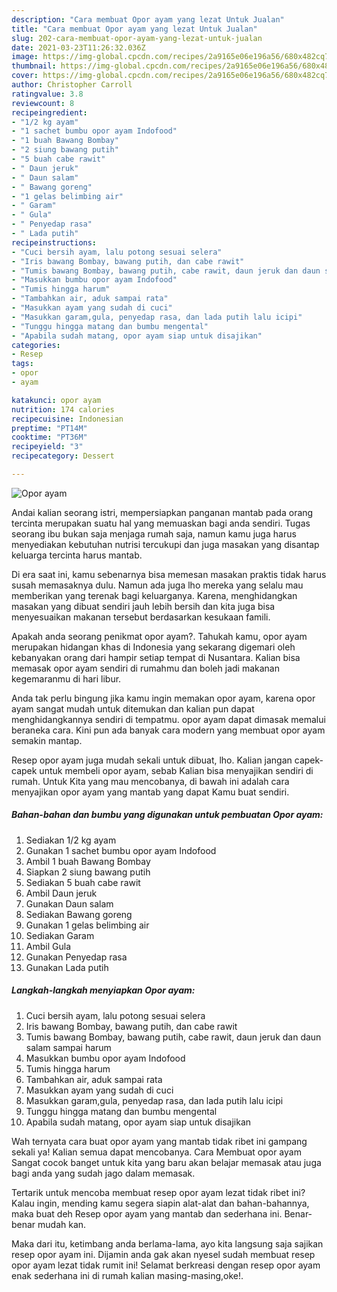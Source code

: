 ```yaml
---
description: "Cara membuat Opor ayam yang lezat Untuk Jualan"
title: "Cara membuat Opor ayam yang lezat Untuk Jualan"
slug: 202-cara-membuat-opor-ayam-yang-lezat-untuk-jualan
date: 2021-03-23T11:26:32.036Z
image: https://img-global.cpcdn.com/recipes/2a9165e06e196a56/680x482cq70/opor-ayam-foto-resep-utama.jpg
thumbnail: https://img-global.cpcdn.com/recipes/2a9165e06e196a56/680x482cq70/opor-ayam-foto-resep-utama.jpg
cover: https://img-global.cpcdn.com/recipes/2a9165e06e196a56/680x482cq70/opor-ayam-foto-resep-utama.jpg
author: Christopher Carroll
ratingvalue: 3.8
reviewcount: 8
recipeingredient:
- "1/2 kg ayam"
- "1 sachet bumbu opor ayam Indofood"
- "1 buah Bawang Bombay"
- "2 siung bawang putih"
- "5 buah cabe rawit"
- " Daun jeruk"
- " Daun salam"
- " Bawang goreng"
- "1 gelas belimbing air"
- " Garam"
- " Gula"
- " Penyedap rasa"
- " Lada putih"
recipeinstructions:
- "Cuci bersih ayam, lalu potong sesuai selera"
- "Iris bawang Bombay, bawang putih, dan cabe rawit"
- "Tumis bawang Bombay, bawang putih, cabe rawit, daun jeruk dan daun salam sampai harum"
- "Masukkan bumbu opor ayam Indofood"
- "Tumis hingga harum"
- "Tambahkan air, aduk sampai rata"
- "Masukkan ayam yang sudah di cuci"
- "Masukkan garam,gula, penyedap rasa, dan lada putih lalu icipi"
- "Tunggu hingga matang dan bumbu mengental"
- "Apabila sudah matang, opor ayam siap untuk disajikan"
categories:
- Resep
tags:
- opor
- ayam

katakunci: opor ayam 
nutrition: 174 calories
recipecuisine: Indonesian
preptime: "PT14M"
cooktime: "PT36M"
recipeyield: "3"
recipecategory: Dessert

---
```



![Opor ayam](https://img-global.cpcdn.com/recipes/2a9165e06e196a56/680x482cq70/opor-ayam-foto-resep-utama.jpg)

Andai kalian seorang istri, mempersiapkan panganan mantab pada orang tercinta merupakan suatu hal yang memuaskan bagi anda sendiri. Tugas seorang ibu bukan saja menjaga rumah saja, namun kamu juga harus menyediakan kebutuhan nutrisi tercukupi dan juga masakan yang disantap keluarga tercinta harus mantab.

Di era  saat ini, kamu sebenarnya bisa memesan masakan praktis tidak harus susah memasaknya dulu. Namun ada juga lho mereka yang selalu mau memberikan yang terenak bagi keluarganya. Karena, menghidangkan masakan yang dibuat sendiri jauh lebih bersih dan kita juga bisa menyesuaikan makanan tersebut berdasarkan kesukaan famili. 



Apakah anda seorang penikmat opor ayam?. Tahukah kamu, opor ayam merupakan hidangan khas di Indonesia yang sekarang digemari oleh kebanyakan orang dari hampir setiap tempat di Nusantara. Kalian bisa memasak opor ayam sendiri di rumahmu dan boleh jadi makanan kegemaranmu di hari libur.

Anda tak perlu bingung jika kamu ingin memakan opor ayam, karena opor ayam sangat mudah untuk ditemukan dan kalian pun dapat menghidangkannya sendiri di tempatmu. opor ayam dapat dimasak memalui beraneka cara. Kini pun ada banyak cara modern yang membuat opor ayam semakin mantap.

Resep opor ayam juga mudah sekali untuk dibuat, lho. Kalian jangan capek-capek untuk membeli opor ayam, sebab Kalian bisa menyajikan sendiri di rumah. Untuk Kita yang mau mencobanya, di bawah ini adalah cara menyajikan opor ayam yang mantab yang dapat Kamu buat sendiri.

<!--inarticleads1-->

##### Bahan-bahan dan bumbu yang digunakan untuk pembuatan Opor ayam:

1. Sediakan 1/2 kg ayam
1. Gunakan 1 sachet bumbu opor ayam Indofood
1. Ambil 1 buah Bawang Bombay
1. Siapkan 2 siung bawang putih
1. Sediakan 5 buah cabe rawit
1. Ambil  Daun jeruk
1. Gunakan  Daun salam
1. Sediakan  Bawang goreng
1. Gunakan 1 gelas belimbing air
1. Sediakan  Garam
1. Ambil  Gula
1. Gunakan  Penyedap rasa
1. Gunakan  Lada putih




<!--inarticleads2-->

##### Langkah-langkah menyiapkan Opor ayam:

1. Cuci bersih ayam, lalu potong sesuai selera
1. Iris bawang Bombay, bawang putih, dan cabe rawit
1. Tumis bawang Bombay, bawang putih, cabe rawit, daun jeruk dan daun salam sampai harum
1. Masukkan bumbu opor ayam Indofood
1. Tumis hingga harum
1. Tambahkan air, aduk sampai rata
1. Masukkan ayam yang sudah di cuci
1. Masukkan garam,gula, penyedap rasa, dan lada putih lalu icipi
1. Tunggu hingga matang dan bumbu mengental
1. Apabila sudah matang, opor ayam siap untuk disajikan




Wah ternyata cara buat opor ayam yang mantab tidak ribet ini gampang sekali ya! Kalian semua dapat mencobanya. Cara Membuat opor ayam Sangat cocok banget untuk kita yang baru akan belajar memasak atau juga bagi anda yang sudah jago dalam memasak.

Tertarik untuk mencoba membuat resep opor ayam lezat tidak ribet ini? Kalau ingin, mending kamu segera siapin alat-alat dan bahan-bahannya, maka buat deh Resep opor ayam yang mantab dan sederhana ini. Benar-benar mudah kan. 

Maka dari itu, ketimbang anda berlama-lama, ayo kita langsung saja sajikan resep opor ayam ini. Dijamin anda gak akan nyesel sudah membuat resep opor ayam lezat tidak rumit ini! Selamat berkreasi dengan resep opor ayam enak sederhana ini di rumah kalian masing-masing,oke!.

